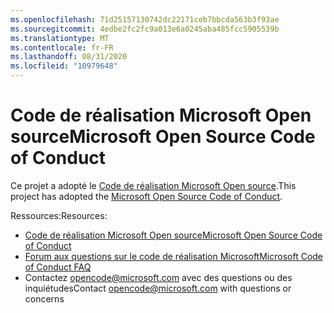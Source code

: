 ```yaml
---
ms.openlocfilehash: 71d25157130742dc22171ceb7bbcda563b3f93ae
ms.sourcegitcommit: 4edbe2fc2fc9a013e6a0245aba485fcc5905539b
ms.translationtype: MT
ms.contentlocale: fr-FR
ms.lasthandoff: 08/31/2020
ms.locfileid: "10979648"
---
```

# <span data-ttu-id="2e416-101">Code de réalisation Microsoft Open source</span><span class="sxs-lookup"><span data-stu-id="2e416-101">Microsoft Open Source Code of Conduct</span></span>

<span data-ttu-id="2e416-102">Ce projet a adopté le [Code de réalisation Microsoft Open source](https://opensource.microsoft.com/codeofconduct/).</span><span class="sxs-lookup"><span data-stu-id="2e416-102">This project has adopted the [Microsoft Open Source Code of Conduct](https://opensource.microsoft.com/codeofconduct/).</span></span>

<span data-ttu-id="2e416-103">Ressources:</span><span class="sxs-lookup"><span data-stu-id="2e416-103">Resources:</span></span>

- [<span data-ttu-id="2e416-104">Code de réalisation Microsoft Open source</span><span class="sxs-lookup"><span data-stu-id="2e416-104">Microsoft Open Source Code of Conduct</span></span>](https://opensource.microsoft.com/codeofconduct/)
- [<span data-ttu-id="2e416-105">Forum aux questions sur le code de réalisation Microsoft</span><span class="sxs-lookup"><span data-stu-id="2e416-105">Microsoft Code of Conduct FAQ</span></span>](https://opensource.microsoft.com/codeofconduct/faq/)
- <span data-ttu-id="2e416-106">Contactez [opencode@microsoft.com](mailto:opencode@microsoft.com) avec des questions ou des inquiétudes</span><span class="sxs-lookup"><span data-stu-id="2e416-106">Contact [opencode@microsoft.com](mailto:opencode@microsoft.com) with questions or concerns</span></span>
